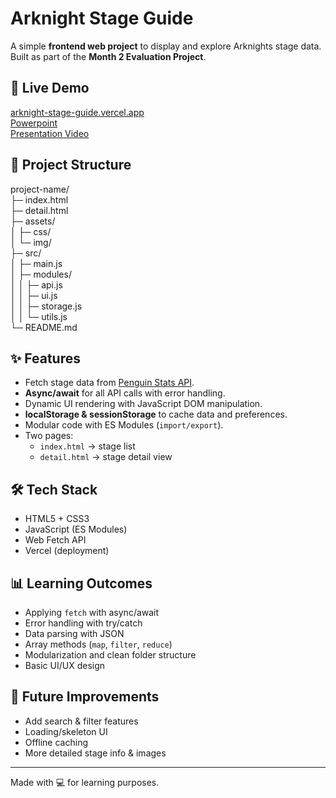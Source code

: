 # Arknight Stage Guide

A simple **frontend web project** to display and explore Arknights stage data.  
Built as part of the **Month 2 Evaluation Project**.

## 🚀 Live Demo
[arknight-stage-guide.vercel.app](https://arknight-stage-guide.vercel.app)<br>
[Powerpoint](https://1drv.ms/p/c/d97aeb92ebcb6614/EZaqpOYz_rBDu5eUtMo8D7cB9bDBnOWzoIXv3oyHiOB3LQ?e=ii1B0Y)<br>
[Presentation Video]()


## 📂 Project Structure
project-name/ <br>
├─ index.html<br>
├─ detail.html<br>
├─ assets/<br>
│ ├─ css/<br>
│ └─ img/<br>
├─ src/<br>
│ ├─ main.js<br>
│ ├─ modules/<br>
│ │ ├─ api.js<br>
│ │ ├─ ui.js<br>
│ │ ├─ storage.js<br>
│ │ └─ utils.js<br>
└─ README.md<br>

## ✨ Features
- Fetch stage data from [Penguin Stats API](https://penguin-stats.io).
- **Async/await** for all API calls with error handling.
- Dynamic UI rendering with JavaScript DOM manipulation.
- **localStorage & sessionStorage** to cache data and preferences.
- Modular code with ES Modules (`import/export`).
- Two pages:
  - `index.html` → stage list
  - `detail.html` → stage detail view

## 🛠️ Tech Stack
- HTML5 + CSS3
- JavaScript (ES Modules)
- Web Fetch API
- Vercel (deployment)

## 📊 Learning Outcomes
- Applying `fetch` with async/await
- Error handling with try/catch
- Data parsing with JSON
- Array methods (`map`, `filter`, `reduce`)
- Modularization and clean folder structure
- Basic UI/UX design

## 🔮 Future Improvements
- Add search & filter features
- Loading/skeleton UI
- Offline caching
- More detailed stage info & images

---
Made with 💻 for learning purposes.
